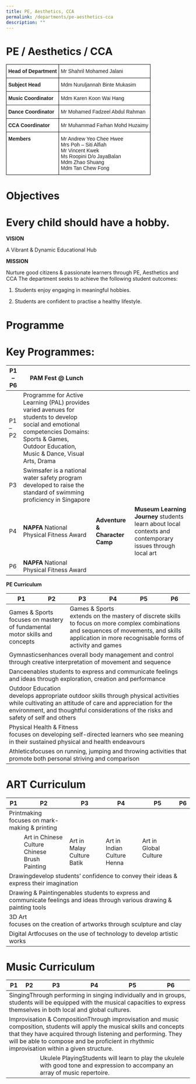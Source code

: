 ```yaml
---
title: PE, Aesthetics, CCA
permalink: /departments/pe-aesthetics-cca
description: ""
---
```

# PE / Aesthetics / CCA
<style type="text/css">
.tg  {border-collapse:collapse;border-spacing:0;}
.tg td{border-color:black;border-style:solid;border-width:1px;font-family:Arial, sans-serif;font-size:14px;
  overflow:hidden;padding:10px 5px;word-break:normal;}
.tg th{border-color:black;border-style:solid;border-width:1px;font-family:Arial, sans-serif;font-size:14px;
  font-weight:normal;overflow:hidden;padding:10px 5px;word-break:normal;}
.tg .tg-dgl5{background-color:#FFF;font-weight:bold;text-align:left;vertical-align:top}
.tg .tg-zr06{background-color:#FFF;text-align:left;vertical-align:middle}
.tg .tg-ktyi{background-color:#FFF;text-align:left;vertical-align:top}
</style>
<table class="tg">
<thead>
  <tr>
    <th class="tg-dgl5">Head of Department</th>
    <th class="tg-zr06">Mr Shahril Mohamed Jalani</th>
  </tr>
</thead>
<tbody>
  <tr>
    <td class="tg-dgl5">Subject Head</td>
    <td class="tg-zr06">Mdm Nuruljannah Binte Mukasim</td>
  </tr>
  <tr>
    <td class="tg-dgl5">Music Coordinator</td>
    <td class="tg-zr06">Mdm Karen Koon Wai Hang</td>
  </tr>
  <tr>
    <td class="tg-dgl5">Dance Coordinator</td>
    <td class="tg-zr06">Mr Mohamed Fadzeel Abdul Rahman</td>
  </tr>
  <tr>
    <td class="tg-dgl5">CCA Coordinator</td>
    <td class="tg-zr06">Mr Muhammad Farhan Mohd Huzaimy</td>
  </tr>
  <tr>
    <td class="tg-dgl5">Members</td>
    <td class="tg-ktyi"><span style="background-color:initial">Mr Andrew Yeo Chee Hwee</span><br><span style="background-color:initial">Mrs Poh – Siti Alfiah</span><br><span style="background-color:initial">Mr Vincent Kwek</span><br><span style="background-color:initial">Ms Roopini D/o JayaBalan</span><br><span style="background-color:initial">Mdm Zhao Shuang</span><br><span style="background-color:initial">Mdm Tan Chew Fong</span></td>
  </tr>
</tbody>
</table>

# Objectives
# Every child should have a hobby.

**VISION**

A Vibrant & Dynamic Educational Hub

**MISSION**

Nurture good citizens & passionate learners through PE, Aesthetics and CCA
The department seeks to achieve the following student outcomes:

1. Students enjoy engaging in meaningful hobbies.

2. Students are confident to practise a healthy lifestyle.


# Programme
# Key Programmes:

| P1 – P6 | **PAM Fest @ Lunch**                                                                                                                                                                                    |                            |                                                                                                       |
|---------|-----------------------------------------------------------------------------------------------------------------------------------------------------------------------------------------------------|----------------------------|-------------------------------------------------------------------------------------------------------|
| P1 – P2 | Programme for Active Learning (PAL) provides varied avenues for students to develop social and emotional competencies Domains: Sports & Games, Outdoor Education, Music & Dance, Visual Arts, Drama |                            |                                                                                                       |
| P3      | Swimsafer is a national water safety program developed to raise the standard of swimming proficiency in Singapore                                                                                   |                            |                                                                                                       |
| P4      | **NAPFA** National Physical Fitness Award                                                                                                                                                               | **Adventure & Character Camp** | **Museum Learning Journey** students learn about local contexts and contemporary issues through local art |
| P6      | **NAPFA** National Physical Fitness Award                                                                                                                                                               |                            |                                                                                                       |

**PE Curriculum**
<table><thead><tr><th>P1<br></th><th>P2<br></th><th>P3<br></th><th>P4<br></th><th>P5<br></th><th>P6<br></th></tr></thead><tbody><tr><td colspan="2">Games &amp; Sports<br>focuses on mastery of fundamental motor skills and concepts<br></td><td colspan="4">Games &amp; Sports <br>extends on the mastery of discrete skills to focus on more complex combinations and sequences of movements, and skills application in more recognisable forms of activity and games<br></td></tr><tr><td colspan="6">Gymnasticsenhances overall body management and control through creative interpretation of movement and sequence<br></td></tr><tr><td colspan="6">Danceenables students to express and communicate feelings and ideas through exploration, creation and performance<br></td></tr><tr><td colspan="6">Outdoor Education<br>develops appropriate outdoor skills through physical activities while cultivating an attitude of care and appreciation for the environment, and thoughtful considerations of the risks and safety of self and others<br></td></tr><tr><td colspan="6">Physical Health &amp; Fitness<br>focuses on developing self-directed learners who see meaning in their sustained physical and health endeavours<br></td></tr><tr><td colspan="6">Athleticsfocuses on running, jumping and throwing activities that promote both personal striving and comparison</td></tr></tbody></table>


# ART Curriculum

<table><thead><tr><th>P1</th><th>P2<br></th><th>P3<br></th><th>P4<br></th><th>P5<br></th><th>P6<br></th></tr></thead><tbody><tr><td colspan="2">Printmaking<br>focuses on mark-making &amp; printing<br></td><td colspan="4"></td></tr><tr><td></td><td>Art in Chinese Culture<br>Chinese Brush Painting<br></td><td>Art in Malay Culture<br>Batik<br></td><td>Art in Indian Culture<br>Henna<br></td><td>Art in Global Culture<br><br></td><td></td></tr><tr><td colspan="6">Drawingdevelop students’ confidence to convey their ideas &amp; express their imagination<br></td></tr><tr><td colspan="6">Drawing &amp; Paintingenables students to express and communicate feelings and ideas through various drawing &amp; painting tools<br></td></tr><tr><td colspan="6">3D Art<br>focuses on the creation of artworks through sculpture and clay<br></td></tr><tr><td colspan="6">Digital Artfocuses on the use of technology to develop artistic works</td></tr></tbody></table>

# Music Curriculum
<table><thead><tr><th>P1<br></th><th>P2<br></th><th>P3<br></th><th>P4<br></th><th>P5<br></th><th>P6<br></th></tr></thead><tbody><tr><td colspan="6">SingingThrough performing in singing individually and in groups, students will be equipped with the musical capacities to express themselves in both local and global cultures.<br></td></tr><tr><td colspan="6">Improvisation &amp; CompositionThrough improvisation and music composition, students will apply the musical skills and concepts that they have acquired through listening and performing. They will be able to compose and be proficient in rhythmic improvisation within a given structure.<br></td></tr><tr><td></td><td></td><td colspan="4">Ukulele PlayingStudents will learn to play the ukulele with good tone and expression to accompany an array of music repertoire.</td></tr></tbody></table>